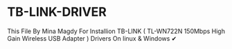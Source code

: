 # TB-LINK-DRIVER
This File By Mina Magdy For Installion TB-LINK ( TL-WN722N 150Mbps High Gain Wireless USB Adapter ) Drivers On linux &amp; Windows ✔
